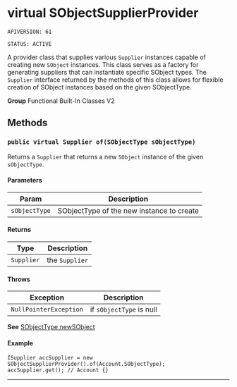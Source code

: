 # virtual SObjectSupplierProvider

`APIVERSION: 61`

`STATUS: ACTIVE`

A provider class that supplies various `Supplier` instances capable of creating new `SObject` instances.
This class serves as a factory for generating suppliers that can instantiate specific SObject types.
The `Supplier` interface returned by the methods of this class allows for flexible creation of SObject instances
based on the given SObjectType.


**Group** Functional Built-In Classes V2

## Methods
### `public virtual Supplier of(SObjectType sObjectType)`

Returns a `Supplier` that returns a new `SObject` instance of the given `sObjectType`.

#### Parameters

|Param|Description|
|---|---|
|`sObjectType`|SObjectType of the new instance to create|

#### Returns

|Type|Description|
|---|---|
|`Supplier`|the `Supplier`|

#### Throws

|Exception|Description|
|---|---|
|`NullPointerException`|if `sObjectType` is null|


**See** [SObjectType.newSObject](SObjectType.newSObject)

#### Example
```apex
ISupplier accSupplier = new SObjectSupplierProvider().of(Account.SObjectType);
accSupplier.get(); // Account {}
```


---
